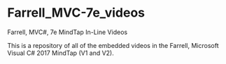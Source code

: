# Farrell_MVC-7e_videos
Farrell, MVC#, 7e MindTap In-Line Videos 

This is a repository of all of the embedded videos in the Farrell, Microsoft Visual C# 2017 MindTap (V1 and V2). 
